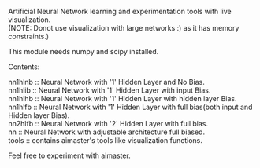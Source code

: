 Artificial Neural Network learning and experimentation tools with live visualization.  
(NOTE: Donot use visualization with large networks :) as it has memory constraints.)  
  
This module needs numpy and scipy installed.  

Contents:  
  
nn1hlnb		:: Neural Network with '1' Hidden Layer and No Bias.  
nn1hlib		:: Neural Network with '1' Hidden Layer with input Bias.  
nn1hlhb		:: Neural Network with '1' Hidden Layer with hidden layer Bias.  
nn1hlfb		:: Neural Network with '1' Hidden Layer with full bias(both input and Hidden layer Bias).  
nn2hlfb		:: Neural Network with '2' Hidden Layer with full bias.  
nn		:: Neural Network with adjustable architecture full biased.  
tools		:: contains aimaster's tools like visualization functions.  

Feel free to experiment with aimaster.  